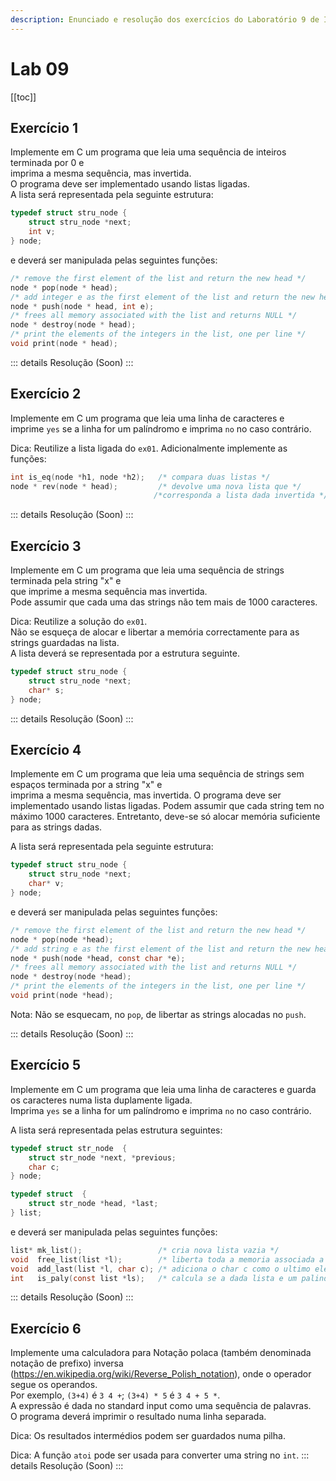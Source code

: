 ```yaml
---
description: Enunciado e resolução dos exercícios do Laboratório 9 de IAED
---
```


# Lab 09

[[toc]]

## Exercício 1

Implemente em C um programa que leia uma sequência de inteiros terminada por 0 e\
imprima a mesma sequência, mas invertida.\
O programa deve ser implementado usando listas ligadas.\
A lista será representada pela seguinte estrutura:

```c
typedef struct stru_node {
    struct stru_node *next;
    int v;
} node;
```

e deverá ser manipulada pelas seguintes funções:

```c
/* remove the first element of the list and return the new head */
node * pop(node * head);
/* add integer e as the first element of the list and return the new head */
node * push(node * head, int e);
/* frees all memory associated with the list and returns NULL */
node * destroy(node * head);
/* print the elements of the integers in the list, one per line */
void print(node * head);
```

::: details Resolução (Soon)
:::

## Exercício 2

Implemente em C um programa que leia uma linha de caracteres e\
imprime `yes` se a linha for um palíndromo e imprima `no` no caso contrário.

Dica: Reutilize a lista ligada do `ex01`. Adicionalmente implemente as funções:

```c
int is_eq(node *h1, node *h2);   /* compara duas listas */
node * rev(node * head);         /* devolve uma nova lista que */
                                /*corresponda a lista dada invertida */
```

::: details Resolução (Soon)
:::

## Exercício 3

Implemente em C um programa que leia uma sequência de strings terminada pela string "x" e\
 que imprime a mesma sequência mas invertida.\
 Pode assumir que cada uma das strings não tem mais de 1000 caracteres.

Dica: Reutilize a solução do `ex01`.\
 Não se esqueça de alocar e libertar a memória correctamente para as strings guardadas na lista.\
 A lista deverá se representada por a estrutura seguinte.

```c
typedef struct stru_node {
    struct stru_node *next;
    char* s;
} node;
```

::: details Resolução (Soon)
:::

## Exercício 4

Implemente em C um programa que leia uma sequência de strings sem espaços terminada por a string "x" e\
imprima a mesma sequência, mas invertida.
O programa deve ser implementado usando listas ligadas.
Podem assumir que cada string tem no máximo 1000 caracteres.
Entretanto, deve-se só alocar memória suficiente para as strings dadas.

A lista será representada pela seguinte estrutura:

```c
typedef struct stru_node {
    struct stru_node *next;
    char* v;
} node;
```

e deverá ser manipulada pelas seguintes funções:

```c
/* remove the first element of the list and return the new head */
node * pop(node *head);
/* add string e as the first element of the list and return the new head */
node * push(node *head, const char *e);
/* frees all memory associated with the list and returns NULL */
node * destroy(node *head);
/* print the elements of the integers in the list, one per line */
void print(node *head);
```

Nota: Não se esquecam, no `pop`, de libertar as strings alocadas no `push`.

::: details Resolução (Soon)
:::

## Exercício 5

Implemente em C um programa que leia uma linha de caracteres e guarda os caracteres numa lista duplamente ligada.\
Imprima `yes` se a linha for um palíndromo e imprima `no` no caso contrário.

A lista será representada pelas estrutura seguintes:

```c
typedef struct str_node  {
    struct str_node *next, *previous;
    char c;
} node;

typedef struct  {
    struct str_node *head, *last;
} list;
```

e deverá ser manipulada pelas seguintes funções:

```c
list* mk_list();                 /* cria nova lista vazia */
void  free_list(list *l);        /* liberta toda a memoria associada a lista */
void  add_last(list *l, char c); /* adiciona o char c como o ultimo elemento da lista */
int   is_paly(const list *ls);   /* calcula se a dada lista e um palindromo */
```

::: details Resolução (Soon)
:::

## Exercício 6

Implemente uma calculadora para Notação polaca (também denominada notação de prefixo) inversa\
(https://en.wikipedia.org/wiki/Reverse_Polish_notation), onde o operador segue os operandos.\
 Por exemplo, `(3+4)` é `3 4 +`; `(3+4) * 5` é `3 4 + 5 *`.\
 A expressão é dada no standard input como uma sequência de palavras.\
 O programa deverá imprimir o resultado numa linha separada.

Dica: Os resultados intermédios podem ser guardados numa pilha.

Dica: A função `atoi` pode ser usada para converter uma string no `int`.
::: details Resolução (Soon)
:::

